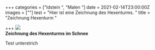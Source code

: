 +++
categories = ["Idstein ", "Malen "]
date = 2021-02-14T23:00:00Z
images = [""]
test = "Hier ist eine Zeichnung des Hexenturms. "
title = "Zeichnung Hexenturm "

+++
**![](/uploads/df324fe8-6632-43c9-8664-6ac539e5b353.jpeg)  
Zeichnung des Hexenturms im Schnee**

Test unterstrich